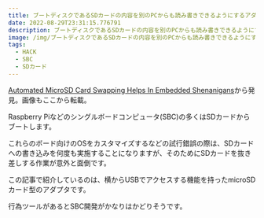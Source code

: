 ```yaml
---
title: ブートディスクであるSDカードの内容を別のPCからも読み書きできるようにするアダプタ
date: 2022-08-29T23:31:15.776791
description: ブートディスクであるSDカードの内容を別のPCからも読み書きできるようにするアダプタを紹介します。
image: /img/ブートディスクであるSDカードの内容を別のPCからも読み書きできるようにするアダプタ.jpg
tags:
  - HACK
  - SBC
  - SDカード
---
```

[Automated MicroSD Card Swapping Helps In Embedded Shenanigans](https://hackaday.com/2022/08/08/automated-microsd-card-swapping-helps-in-embedded-shenanigans/)から発見。画像もここから転載。

Raspberry Piなどのシングルボードコンピュータ(SBC)の多くはSDカードからブートします。

これらのボード向けのOSをカスタマイズするなどの試行錯誤の際は、SDカードへの書き込みを何度も実施することになりますが、そのためにSDカードを抜き差しする作業が意外と面倒です。

この記事で紹介しているのは、横からUSBでアクセスする機能を持ったmicroSDカード型のアダプタです。

行為ツールがあるとSBC開発がかなりはかどりそうです。



